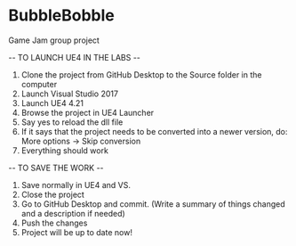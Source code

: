 # BubbleBobble
Game Jam group project

-- TO LAUNCH UE4 IN THE LABS --
1. Clone the project from GitHub Desktop to the Source folder in the computer
2. Launch Visual Studio 2017
3. Launch UE4 4.21
4. Browse the project in UE4 Launcher
5. Say yes to reload the dll file
6. If it says that the project needs to be converted into a newer version, do: More options -> Skip conversion
7. Everything should work

-- TO SAVE THE WORK --
1. Save normally in UE4 and VS.
2. Close the project
3. Go to GitHub Desktop and commit. (Write a summary of things changed and a description if needed)
4. Push the changes
5. Project will be up to date now!
